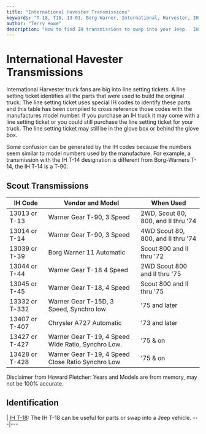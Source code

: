 ```yaml
---
title: "International Havester Transmissions"
keywords: "T-18, T18, 13-01, Borg-Warner, International, Harvester, IH, transmission, granny, Dana 300, T-19"
author: "Terry Howe"
description: "How to find IH transmissions to swap into your Jeep.  IH trucks used many heavy duty components suitable for use in Jeep trucks."
---
```

# International Havester Transmissions

International Harvester truck fans are big into line setting tickets. A line setting ticket identifies all the parts that were used to build the original truck. The line setting ticket uses special IH codes to identify these parts and this table has been compiled to cross reference those codes with the manufactures model number. If you purchase an IH truck it may come with a line setting ticket or you could still purchase the line setting ticket for your truck. The line setting ticket may still be in the glove box or behind the glove box.

Some confusion can be generated by the IH codes because the numbers seem similar to model numbers used by the manufacture. For example, a transmission with the IH T-14 designation is different from Borg-Warners T-14, the IH T-14 is a T-90.

## Scout Transmissions

| IH Code        | Vendor and Model                                   | When Used                           |
|----------------|----------------------------------------------------|-------------------------------------|
| 13013 or T-13  | Warner Gear T-90, 3 Speed                          | 2WD, Scout 80, 800, and II thru '74 |
| 13014 or T-14  | Warner Gear T-90, 3 Speed                          | 4WD Scout 80, 800, and II thru '74  |
| 13039 or T-39  | Borg Warner 11 Automatic                           | Scout 800 and II thru '72           |
| 13044 or T-44  | Warner Gear T-18 4 Speed                           | 2WD Scout 800 and II thru '75       |
| 13045 or T-45  | Warner Gear T-18, 4 Speed                          | Scout 800 and II thru '75           |
| 13332 or T-332 | Warner Gear T-15D, 3 Speed, Synchro low            | '75 and later                       |
| 13407 or T-407 | Chrysler A727 Automatic                            | '73 and later                       |
| 13427 or T-427 | Warner Gear T-19, 4 Speed Wide Ratio, Synchro Low. | '75 & on                            |
| 13428 or T-428 | Warner Gear T-19, 4 Speed Close Ratio Synchro Low  | '75 & on                            |

Disclaimer from Howard Pletcher: Years and Models are from memory, may not be 100% accurate.

## Identification

|  [IH T-18](iht18id.md): The IH T-18 can be useful for parts or swap into a Jeep vehicle.
---|---